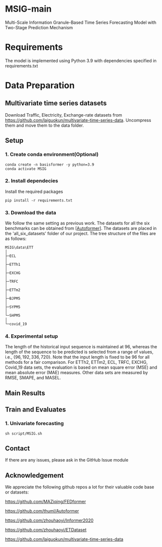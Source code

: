 # MSIG-main
Multi-Scale Information Granule-Based Time Series Forecasting Model with Two-Stage Prediction Mechanism
# Requirements
The model is implemented using Python 3.9 with dependencies specified in requirements.txt


# Data Preparation

## Multivariate time series datasets

Download Traffic, Electricity, Exchange-rate datasets from https://github.com/laiguokun/multivariate-time-series-data. Uncompress them and move them to the data folder.

## Setup

### 1. Create conda environment(Optional)
```
conda create -n basisformer -y python=3.9 
conda activate MSIG
```

### 2. Install dependecies
Install the required packages
```
pip install -r requirements.txt
```

### 3. Download the data
We follow the same setting as previous work. The datasets for all the six benchmarks can be obtained from [[Autoformer](https://github.com/thuml/Autoformer)]. The datasets are placed in the 'all_six_datasets' folder of our project. The tree structure of the files are as follows:


```
MSIG\data\ETT
│
├─ECL
│
├─ETTh1
│
├─EXCHG
│
├─TRFC
│
├─ETTm2
│
├─BJPM5
│
├─SYPM5
│
└─SHPM5
│
└─covid_19
```

### 4. Experimental setup
The length of the historical input sequence is maintained at $96$, whereas the length of the sequence to be predicted is selected from a range of values, i.e., $\{96, 192, 336, 720\}$. Note that the input length is fixed to be 96 for all methods for a fair comparison. For ETTh2, ETTm2, ECL, TRFC, EXCHG, Covid_19 data sets, the evaluation is based on mean square error (MSE) and mean absolute error (MAE) measures. Other data sets are measured by RMSE, SMAPE, and MASEL.

## Main Results



## Train and Evaluates
### 1. Univariate forecasting
```
sh script/MSIG.sh
```

## Contact

If there are any issues, please ask in the GitHub Issue module

## Acknowledgement

We appreciate the following github repos a lot for their valuable code base or datasets:

https://github.com/MAZiqing/FEDformer

https://github.com/thuml/Autoformer

https://github.com/zhouhaoyi/Informer2020

https://github.com/zhouhaoyi/ETDataset

https://github.com/laiguokun/multivariate-time-series-data


